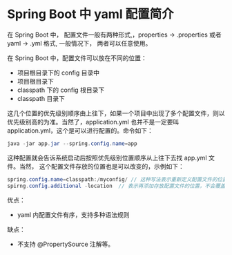 # Spring Boot 中 yaml 配置简介

在 Spring Boot 中， 配置文件一般有两种形式,，properties -> .properties 或者 yaml -> .yml 格式, 一般情况下， 两者可以任意使用。

在 Spring Boot 中，配置文件可以放在不同的位置：

* 项目根目录下的 config 目录中
* 项目根目录下
* classpath 下的 config 根目录下
* classpath 目录下

这几个位置的优先级别顺序由上往下，如果一个项目中出现了多个配置文件，则以优先级别高的为准。当然了，application.yml 也并不是一定要叫 application.yml，这个是可以进行配置的。命令如下：

```java
java -jar app.jar --spring.config.name=app
```

这种配置就会告诉系统启动后按照优先级别位置顺序从上往下去找 app.yml 文件。当然， 这个配置文件存放的位置也是可以改变的，示例如下：

```java
spring.config.name=classpath:/myconfig/ // 这种写法表示重新定义配置文件的位置，会覆盖系统默认位置
spirng.config.additional -location  // 表示再添加存放配置文件的位置，不会覆盖原位置，且优先级高于原位置
```

优点：

* yaml 内配置文件有序，支持多种语法规则 

缺点：

* 不支持 @PropertySource 注解等。